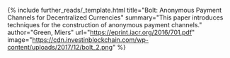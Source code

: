 {%
  include further_reads/_template.html
  title="Bolt: Anonymous Payment Channels for Decentralized Currencies"
  summary="This paper introduces techniques for the construction of anonymous payment channels."
  author="Green, Miers"
  url="https://eprint.iacr.org/2016/701.pdf"
  image="https://cdn.investinblockchain.com/wp-content/uploads/2017/12/bolt_2.png"
%}
